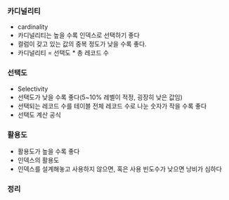### 카디널리티
- cardinality
- 카디널리티는 높을 수록 인덱스로 선택하기 좋다
- 컬럼이 갖고 있는 값의 중복 정도가 낮을 수록 좋다.
- 카디널리티 = 선택도 * 총 레코드 수

### 선택도
- Selectivity
- 선택도가 낮을 수록 좋다(5~10% 레벨이 적정, 굉장히 낮은 값임)
- 선택되는 레코드 수를 테이블 전체 레코드 수로 나눈 숫자가 작을 수록 좋다
- 선택도 계산 공식

### 활용도
- 활용도가 높을 수록 좋다
- 인덱스의 활용도
- 인덱스를 설계해놓고 사용하지 않으면, 혹은 사용 빈도수가 낮으면 낭비가 심하다

### 정리